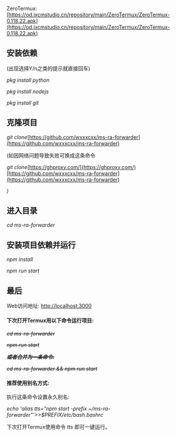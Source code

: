 ZeroTermux: [https://od.ixcmstudio.cn/repository/main/ZeroTermux/ZeroTermux-0.118.22.apk](https://od.ixcmstudio.cn/repository/main/ZeroTermux/ZeroTermux-0.118.22.apk)

## 安装依赖
(出现选择Y/n之类的提示就直接回车)

*pkg install python*

*pkg install nodejs*

*pkg install git*

## 克隆项目
*git clone*[https://github.com/wxxxcxx/ms-ra-forwarder](https://github.com/wxxxcxx/ms-ra-forwarder)

(如因网络问题导致失败可换成这条命令

*git clone*[https://ghproxy.com/](https://ghproxy.com/)[https://github.com/wxxxcxx/ms-ra-forwarder](https://github.com/wxxxcxx/ms-ra-forwarder)

*)*

## 进入目录
*cd ms-ra-forwarder*

## 安装项目依赖并运行
*npm install*

*npm run start*

## 最后
Web访问地址: [http://localhost:3000](http://localhost:3000)

#### 下次打开Termux用以下命令运行项目:

*~~cd ms-ra-forwarder~~*

*~~npm run start~~*

***~~或者合并为一条命令:~~***

*~~cd ms-ra-forwarder && npm run start~~*

#### 推荐使用别名方式:

执行这条命令设置永久别名:

*echo 'alias tts="npm start -prefix ~/ms-ra-forwarder"'>>$PREFIX/etc/bash.bashrc*

下次打开Termux使用命令 *tts* 即可一键运行。

